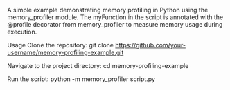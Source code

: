A simple example demonstrating memory profiling in Python using the memory_profiler module. 
The myFunction in the script is annotated with the @profile decorator from memory_profiler to measure memory usage during execution.

Usage
Clone the repository:
git clone https://github.com/your-username/memory-profiling-example.git

Navigate to the project directory:
cd memory-profiling-example

Run the script:
python -m memory_profiler script.py
